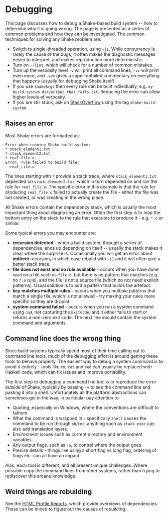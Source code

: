 # Debugging

This page discusses how to debug a Shake-based build system -- how to determine why it is going wrong. The page is presented as a series of common problems and how they can be investigated. The common techniques for solving any Shake problem are:

* Switch to single-threaded operation, using `-j1`. While concurrency is rarely the cause of the bugs, it often makes the diagnostic messages easier to interpret, and makes reproduction more deterministic.
* Turn on `--lint`, which will check for a number of common mistakes.
* Turn up the verbosity level `-v` will print all command lines, `-vv` will print even more, and `-vvv` gives a super-detailed commentary on everything that happens (usually for debugging Shake itself).
* If you use `shakeArgs` then every rule can be built individually, e.g. `my-build-system dir/output_that_fails.txt`. Reducing the error can allow higher levels of verbosity.
* If you are still stuck, ask on [StackOverflow](https://stackoverflow.com/questions/tagged/shake-build-system) using the tag `shake-build-system`.

## Raises an error

Most Shake errors are formatted as:

```
Error when running Shake build system:
* stack_element1.txt
* stack_eLement2.txt
* real_file.o
Error, rule failed to build file:
  real_rile.o
```

The lines starting with `*` provide a stack trace, where `stack_element1.txt` depended on `stack_element2.txt`, which in turn depended on and ran the rule for `real_file.o`. The specific error in this example is that the rule for producing `real_file.o` failed to actually create the file - either the file was not created, or was creating in the wrong place.

All Shake errors contain the dependency stack, which is usually the most important thing about diagnosing an error. Often the first step is to map the bottom entry on the stack to the rule that executes to produce it - e.g. `*.o` or similar.

Some typical errors you may encounter are:

* **recursion detected** - when a build system, through a series of dependencies, ends up depending on itself -- usually the stack makes it clear where the surprise is. Occasionally you will get an error about __indirect__ recursion, in which case rebuild with `-j1` and it will often give a better stack trace.
* **file does not exist and no rule available** - occurs when you have done `need` on a file such as `file.o`, but there is no pattern that matches (e.g. no `*.o` rule), and the file is not a source file (which do not need explicit patterns). Usual solution is to add a pattern that builds the artefact.
* **key matches multiple rules** - occurs when you multiple patterns that match a single file, which is not allowed - try making your rules more specific so they are disjoint.
* **system command failed** - occurs when you run a system command using `cmd`, not capturing the `ExitCode`, and it either fails to start or returns a non-zero exit code. The next line should contain the system command and arguments.

## Command line does the wrong thing

Since build systems typically spend most of their time calling out to command line tools, much of the debugging effort is around getting these tools to behave properly. The easiest way to debug a system command is to avoid it entirely - tools like `rm`, `cat` and `sed` can usually be replaced with Haskell code, which can fix issues and improve portability.

The first step to debugging a command line tool is to reproduce the error outside of Shake, typically by passing `-v` to see the command line and pasting it into a shell. Unfortunately all the platform abstractions can sometimes get in the way, in particular pay attention to:

* Quoting, especially on Windows, where the conventions are difficult to fathom.
* What the command is wrapped in - specifically `Shell` causes the command to be run through `sh`/`cmd`, anything such as `stack exec` can also add translation layers.
* Environment issues such as current directory and environment variables.
* Any output flags, such as `-o`, to control where the output goes.
* Precise details - things like using a short flag vs long flag, ordering of flags etc. can all have an impact.

Alas, each tool is different, and all present unique challenges. Where possible copy the command lines from other systems, rather than trying to rediscover this arcane knowledge.

## Weird things are rebuilding

See the [HTML Profile Reports](Profiling.md#html-profile), which provide overviews of dependencies. These can be mined to figure out the causes of rebuilding.
